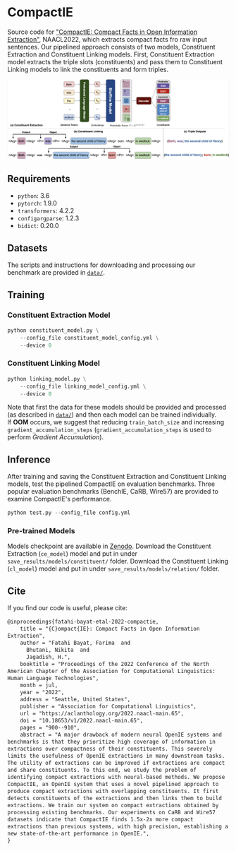 # CompactIE
Source code for ["CompactIE: Compact Facts in Open Information Extraction"](https://aclanthology.org/2022.naacl-main.65/), NAACL2022, which extracts compact facts fro raw input sentences. Our pipelined approach consists of two models, Constituent Extraction and Constituent Linking models. First, Constituent Extraction model extracts the triple slots (constituents) and pass them to Constituent Linking models to link the constituents and form triples.
<p align="center">
<img src="https://github.com/FarimaFatahi/CompactIE/blob/main/example.png" width="750">
</p> 

## Requirements
* `python`: 3.6
* `pytorch`: 1.9.0
* `transformers`: 4.2.2
* `configargparse`: 1.2.3
* `bidict`: 0.20.0

## Datasets
The scripts and instructions for downloading and processing our benchmark are provided in [`data/`](https://github.com/FarimaFatahi/CompactIE/tree/master/data).

## Training
### Constituent Extraction Model
```python 
python constituent_model.py \
    --config_file constituent_model_config.yml \
    --device 0
```

### Constituent Linking Model
```python 
python linking_model.py \
    --config_file linking_model_config.yml \
    --device 0
```

Note that first the data for these models should be provided and processed (as described in [`data/`](https://github.com/FarimaFatahi/CompactIE/tree/master/data)) and then each model can be trained individually.  
If **OOM** occurs, we suggest that reducing `train_batch_size` and increasing `gradient_accumulation_steps` (`gradient_accumulation_steps` is used to perform *Gradient Accumulation*). 

## Inference
After training and saving the Constituent Extraction and Constituent Linking models, test the pipelined CompactIE on evaluation benchmarks. Three popular evaluation benchmarks (BenchIE, CaRB, Wire57) are provided to examine CompactIE's performance.
```python 
python test.py --config_file config.yml
```
### Pre-trained Models
Models checkpoint are available in [Zenodo](https://drive.google.com/drive/folders/1b7JD419DBJv2BrNduBYOs8floP1JgO0-?usp=sharing). Download the Constituent Extraction (`ce_model`) model and put in under `save_results/models/constituent/` folder. Download the Constituent Linking (`cl_model`) model and put in under `save_results/models/relation/` folder.

## Cite
If you find our code is useful, please cite:
```
@inproceedings{fatahi-bayat-etal-2022-compactie,
    title = "{C}ompact{IE}: Compact Facts in Open Information Extraction",
    author = "Fatahi Bayat, Farima  and
      Bhutani, Nikita  and
      Jagadish, H.",
    booktitle = "Proceedings of the 2022 Conference of the North American Chapter of the Association for Computational Linguistics: Human Language Technologies",
    month = jul,
    year = "2022",
    address = "Seattle, United States",
    publisher = "Association for Computational Linguistics",
    url = "https://aclanthology.org/2022.naacl-main.65",
    doi = "10.18653/v1/2022.naacl-main.65",
    pages = "900--910",
    abstract = "A major drawback of modern neural OpenIE systems and benchmarks is that they prioritize high coverage of information in extractions over compactness of their constituents. This severely limits the usefulness of OpenIE extractions in many downstream tasks. The utility of extractions can be improved if extractions are compact and share constituents. To this end, we study the problem of identifying compact extractions with neural-based methods. We propose CompactIE, an OpenIE system that uses a novel pipelined approach to produce compact extractions with overlapping constituents. It first detects constituents of the extractions and then links them to build extractions. We train our system on compact extractions obtained by processing existing benchmarks. Our experiments on CaRB and Wire57 datasets indicate that CompactIE finds 1.5x-2x more compact extractions than previous systems, with high precision, establishing a new state-of-the-art performance in OpenIE.",
}
```
